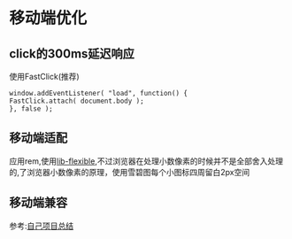 # 移动端优化
## click的300ms延迟响应
使用FastClick(推荐)
```
window.addEventListener( "load", function() {
FastClick.attach( document.body );
}, false );
```
## 移动端适配
应用rem,使用[lib-flexible](https://github.com/amfe/lib-flexible),不过浏览器在处理小数像素的时候并不是全部舍入处理的,了浏览器小数像素的原理，使用雪碧图每个小图标四周留白2px空间

## 移动端兼容
参考:[自己项目总结](/docs/blog/css/)

